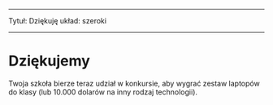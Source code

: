 * * *

Tytuł: Dziękuję układ: szeroki

* * *

# Dziękujemy

Twoja szkoła bierze teraz udział w konkursie, aby wygrać zestaw laptopów do klasy (lub 10.000 dolarów na inny rodzaj technologii).